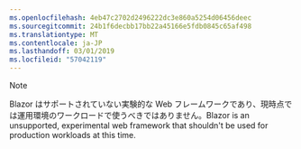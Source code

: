 ```yaml
---
ms.openlocfilehash: 4eb47c2702d2496222dc3e860a5254d06456deec
ms.sourcegitcommit: 24b1f6decbb17bb22a45166e5fdb0845c65af498
ms.translationtype: MT
ms.contentlocale: ja-JP
ms.lasthandoff: 03/01/2019
ms.locfileid: "57042119"
---
```

> [!NOTE]
> <span data-ttu-id="72562-101">Blazor はサポートされていない実験的な Web フレームワークであり、現時点では運用環境のワークロードで使うべきではありません。</span><span class="sxs-lookup"><span data-stu-id="72562-101">Blazor is an unsupported, experimental web framework that shouldn't be used for production workloads at this time.</span></span>
